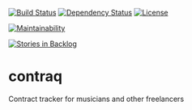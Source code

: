 [![Build Status](http://img.shields.io/travis/marnen/contraq.svg?style=flat-square)](https://travis-ci.org/marnen/contraq)
[![Dependency Status](http://img.shields.io/gemnasium/marnen/contraq.svg?style=flat-square)](https://gemnasium.com/marnen/contraq)
[![License](http://img.shields.io/:license-mit-blue.svg?style=flat-square)](http://marnen.mit-license.org)

[![Maintainability](https://api.codeclimate.com/v1/badges/4d82d1252b32a042aa73/maintainability)](https://codeclimate.com/github/marnen/contraq/maintainability)

[![Stories in Backlog](https://badge.waffle.io/marnen/contraq.png?label=backlog&title=Backlog)](https://waffle.io/marnen/contraq)

# contraq
Contract tracker for musicians and other freelancers
